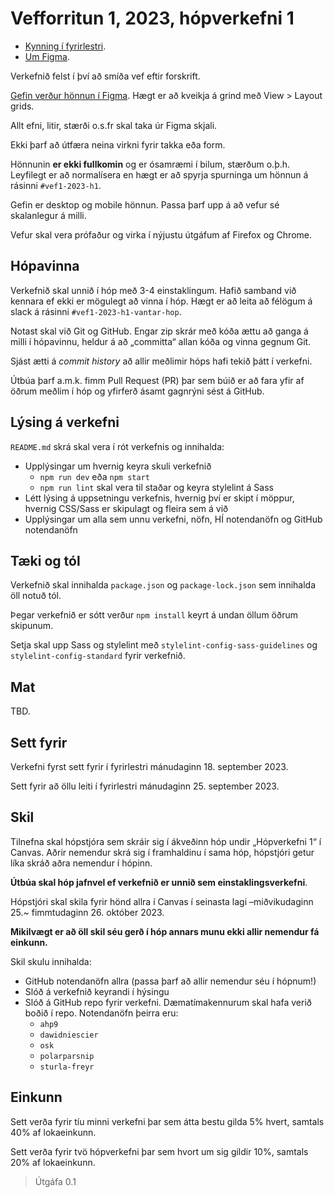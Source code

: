 # Vefforritun 1, 2023, hópverkefni 1

- [Kynning í fyrirlestri](https://youtu.be/uX4COJ_WQEo).
- [Um Figma](https://youtu.be/NeGCb9dnJLo).

Verkefnið felst í því að smíða vef eftir forskrift.

[Gefin verður hönnun í Figma](https://www.figma.com/file/w19VYX9TlPOqKud5BQHFNY/Vefforritun-1%2C-2023%2C-H%C3%B3pverkefni-1?type=design&node-id=0%3A1&mode=design&t=F5vB4gusIZydTV8d-1). Hægt er að kveikja á grind með View > Layout grids.

Allt efni, litir, stærði o.s.fr skal taka úr Figma skjali.

Ekki þarf að útfæra neina virkni fyrir takka eða form.

Hönnunin **er ekki fullkomin** og er ósamræmi í bilum, stærðum o.þ.h. Leyfilegt er að normalísera en hægt er að spyrja spurninga um hönnun á rásinni `#vef1-2023-h1`.

Gefin er desktop og mobile hönnun. Passa þarf upp á að vefur sé skalanlegur á milli.

Vefur skal vera prófaður og virka í nýjustu útgáfum af Firefox og Chrome.

## Hópavinna

Verkefnið skal unnið í hóp með 3-4 einstaklingum. Hafið samband við kennara ef ekki er mögulegt að vinna í hóp. Hægt er að leita að félögum á slack á rásinni `#vef1-2023-h1-vantar-hop`.

Notast skal við Git og GitHub. Engar zip skrár með kóða ættu að ganga á milli í hópavinnu, heldur á að „committa“ allan kóða og vinna gegnum Git.

Sjást ætti á _commit history_ að allir meðlimir hóps hafi tekið þátt í verkefni.

Útbúa þarf a.m.k. fimm Pull Request (PR) þar sem búið er að fara yfir af öðrum meðlim í hóp og yfirferð ásamt gagnrýni sést á GitHub.

## Lýsing á verkefni

`README.md` skrá skal vera í rót verkefnis og innihalda:

- Upplýsingar um hvernig keyra skuli verkefnið
  - `npm run dev` eða `npm start`
  - `npm run lint` skal vera til staðar og keyra stylelint á Sass
- Létt lýsing á uppsetningu verkefnis, hvernig því er skipt í möppur, hvernig CSS/Sass er skipulagt og fleira sem á við
- Upplýsingar um alla sem unnu verkefni, nöfn, HÍ notendanöfn og GitHub notendanöfn

## Tæki og tól

Verkefnið skal innihalda `package.json` og `package-lock.json` sem innihalda öll notuð tól.

Þegar verkefnið er sótt verður `npm install` keyrt á undan öllum öðrum skipunum.

Setja skal upp Sass og stylelint með `stylelint-config-sass-guidelines` og `stylelint-config-standard` fyrir verkefnið.

## Mat

TBD.

## Sett fyrir

Verkefni fyrst sett fyrir í fyrirlestri mánudaginn 18. september 2023.

Sett fyrir að öllu leiti í fyrirlestri mánudaginn 25. september 2023.

## Skil

Tilnefna skal hópstjóra sem skráir sig í ákveðinn hóp undir „Hópverkefni 1“ í Canvas. Aðrir nemendur skrá sig í framhaldinu í sama hóp, hópstjóri getur líka skráð aðra nemendur í hópinn.

**Útbúa skal hóp jafnvel ef verkefnið er unnið sem einstaklingsverkefni**.

Hópstjóri skal skila fyrir hönd allra í Canvas í seinasta lagi –miðvikudaginn 25.~ fimmtudaginn 26. október 2023.

**Mikilvægt er að öll skil séu gerð í hóp annars munu ekki allir nemendur fá einkunn.**

Skil skulu innihalda:

- GitHub notendanöfn allra (passa þarf að allir nemendur séu í hópnum!)
- Slóð á verkefnið keyrandi í hýsingu
- Slóð á GitHub repo fyrir verkefni. Dæmatímakennurum skal hafa verið boðið í repo. Notendanöfn þeirra eru:
  - `ahp9`
  - `dawidniescier`
  - `osk`
  - `polarparsnip`
  - `sturla-freyr`

## Einkunn

Sett verða fyrir tíu minni verkefni þar sem átta bestu gilda 5% hvert, samtals 40% af lokaeinkunn.

Sett verða fyrir tvö hópverkefni þar sem hvort um sig gildir 10%, samtals 20% af lokaeinkunn.

> Útgáfa 0.1
